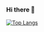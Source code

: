 ### Hi there 👋

<!--
**megamiii/megamiii** is a ✨ _special_ ✨ repository because its `README.md` (this file) appears on your GitHub profile.

Here are some ideas to get you started:

- 🔭 I’m currently working on ...
- 🌱 I’m currently learning ...
- 👯 I’m looking to collaborate on ...
- 🤔 I’m looking for help with ...
- 💬 Ask me about ...
- 📫 How to reach me: ...
- 😄 Pronouns: ...
- ⚡ Fun fact: ...
-->

[![Top Langs](https://github-readme-stats.vercel.app/api/top-langs/?username=megamiii&hide=jupyter%20notebook&langs_count=8&theme=nightowl)](https://github.com/megamiii/github-readme-stats)
<!-- You can use the &exclude_repo=repo1,repo2 parameter to exclude individual repositories. -->
<!-- Example: ![Top Langs](https://github-readme-stats.vercel.app/api/top-langs/?username=anuraghazra&exclude_repo=github-readme-stats,anuraghazra.github.io) -->
<!-- You can use &hide=language1,language2 parameter to hide individual languages. -->
<!-- Example: ![Top Langs](https://github-readme-stats.vercel.app/api/top-langs/?username=anuraghazra&hide=javascript,html) -->
<!-- You can use the &langs_count= option to increase or decrease the number of languages shown on the card. Valid values are integers between 1 and 20 (inclusive). By default it was set to 5 for normal & donut and 6 for other layouts. -->
<!-- Example: ![Top Langs](https://github-readme-stats.vercel.app/api/top-langs/?username=anuraghazra&langs_count=8)-->
<!-- Use &theme=THEME_NAME parameter to change themes -->
<!-- Find inbuilt themes here: https://github.com/anuraghazra/github-readme-stats/blob/master/themes/README.md -->
